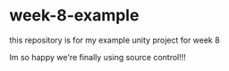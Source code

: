 # week-8-example
this repository is for my example unity project for week 8

Im so happy we're finally using source control!!!
